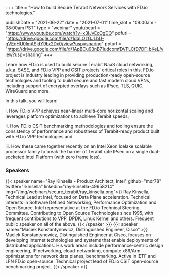 +++
title = "How to build Secure Terabit Network Services with FD.io technologies."

publishDate = "2021-06-22"
date = "2021-07-01"
time_slot = "09:00am - 08:00am PST"
type = "webinar"
youtubeurl = "https://www.youtube.com/watch?v=x3IJvEcOgDQ"
pdfurl =  "https://drive.google.com/file/d/1dqLOzGJLbU-gVEqHU0lmASjdY9bx2Dx0/view?usp=sharing"
ppturl = "https://drive.google.com/file/d/1ApBCu93nB71udcomfDVFLCfD7DF_bKeL/view?usp=sharing"
+++

Learn how FD.io is used to build secure Terabit NaaS cloud
networking, a.k.a. SASE, and FD.io VPP and CSIT projects' critical
roles in this. FD.io project is industry leading in providing
production-ready open-source technologies and tooling to build secure
and fast modern cloud VPNs, including support of encrypted overlays
such as IPsec, TLS, QUIC, WireGuard and more.

In this talk, you will learn:

i. How FD.io VPP achieves near-linear
multi-core horizontal scaling and leverages platform optimizations to
achieve Terabit speeds; 

ii. How FD.io CSIT benchmarking methodologies
and tooling ensure the consistency of performance and robustness of
Terabit-ready product built with FD.io VPP technologies and 

iii. How these came together recently on an Intel Xeon Icelake scalable
processor family to break the barrier of Terabit rate IPsec on a single
dual-socketed Intel Platform (with zero frame loss).

### Speakers

{{< speaker name="Ray Kinsella - Product Architect, Intel" github="mdr78" twitter="rkinsella" linkedin="ray-kinsella-49658214" img="/img/webinars/secure_terabit/ray_kinsella.png">}}
Ray Kinsella, Technical Lead at Intel, focused on Data Plane acceleration. Technical interests in Software 
Defined Networking, Performance Optimization and Open Source. Intel representative at the FD.io Technical 
Steering Committee. Contributing to Open Source Technologies since 1995, with frequent contributions to VPP, 
DPDK, Linux Kernel and others. Frequent public speaker on all of the above.
{{< /speaker >}}
{{< speaker name="Maciek Konstantynowicz, Distinguished Engineer, Cisco" >}}
Maciek Konstantynowicz, Distinguished Engineer at Cisco, focuses on developing Internet technologies and systems that 
enable deployments of distributed applications. His work areas include performance-centric design engineering, 
IP networking, cloud-networking, compute x86/Arm optimizations for network data planes, benchmarking. Active in 
IETF and LFN FD.io open-source. Technical project lead of FD.io CSIT open-source benchmarking project.
{{< /speaker >}}
